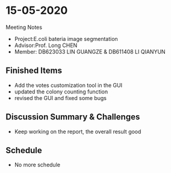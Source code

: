 # 15-05-2020
Meeting Notes
* Project:E.coli bateria image segmentation
* Advisor:Prof. Long CHEN
* Member: DB623033 LIN GUANGZE & DB611408 LI QIANYUN

## Finished Items
* Add the votes customization tool in the GUI
* updated the colony counting function
* revised the GUI and fixed some bugs

## Discussion Summary & Challenges
* Keep working on the report, the overall result good

## Schedule
* No more schedule

